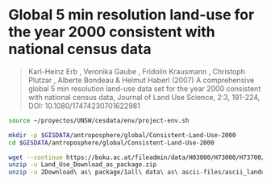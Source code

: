 # Global 5 min resolution land-use for the year 2000 consistent with national census data

> Karl-Heinz Erb , Veronika Gaube , Fridolin Krausmann , Christoph Plutzar , Alberte Bondeau & Helmut Haberl (2007) A comprehensive global 5 min resolution land-use data set for the year 2000 consistent with national census data, Journal of Land Use Science, 2:3, 191-224, DOI: 10.1080/17474230701622981

```sh
source ~/proyectos/UNSW/cesdata/env/project-env.sh

mkdir -p $GISDATA/antroposphere/global/Consistent-Land-Use-2000
cd $GISDATA/antroposphere/global/Consistent-Land-Use-2000

wget --continue https://boku.ac.at/fileadmin/data/H03000/H73000/H73700/Data_Download/Data/Land_Use_Download_as_package.zip
unzip -u Land_Use_Download_as_package.zip
unzip -u 2Download\ as\ package/1all\ data\ as\ ascii-files/ascii_landuse.zip

```
